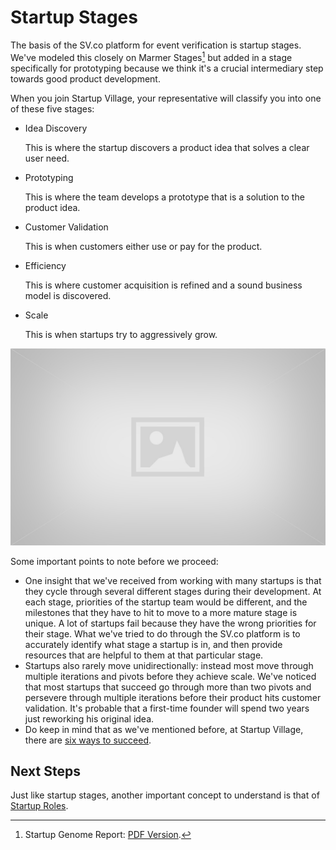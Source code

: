 # Startup Stages

The basis of the SV.co platform for event verification is startup stages. We've modeled this closely on Marmer Stages[^1] but added in a stage specifically for prototyping because we think it's a crucial intermediary step towards good product development.

When you join Startup Village, your representative will classify you into one of these five stages:

* Idea Discovery

  This is where the startup discovers a product idea that solves a clear user need.
* Prototyping

  This is where the team develops a prototype that is a solution to the product idea.
* Customer Validation

  This is when customers either use or pay for the product.
* Efficiency

  This is where customer acquisition is refined and a sound business model is discovered.
* Scale

  This is when startups try to aggressively grow.

![Illustration of Stages](images/placeholder.jpg)

Some important points to note before we proceed:

* One insight that we've received from working with many startups is that they cycle through several different stages during their development. At each stage, priorities of the startup team would be different, and the milestones that they have to hit to move to a more mature stage is unique. A lot of startups fail because they have the wrong priorities for their stage.  What we've tried to do through the SV.co platform is to accurately identify what stage a startup is in, and then provide resources that are helpful to them at that particular stage.
* Startups also rarely move unidirectionally: instead most move through multiple iterations and pivots before they achieve scale. We've noticed that most startups that succeed go through more than two pivots and persevere through multiple iterations before their product hits customer validation. It's probable that a first-time founder will spend two years just reworking his original idea.
* Do keep in mind that as we've mentioned before, at Startup Village, there are [six ways to succeed](introduction.md).

## Next Steps
Just like startup stages, another important concept to understand is that of [Startup Roles](5-startup-roles).


[^1]: Startup Genome Report: [PDF Version](https://s3.amazonaws.com/startupcompass-public/StartupGenomeReport1_Why_Startups_Succeed_v2.pdf).
